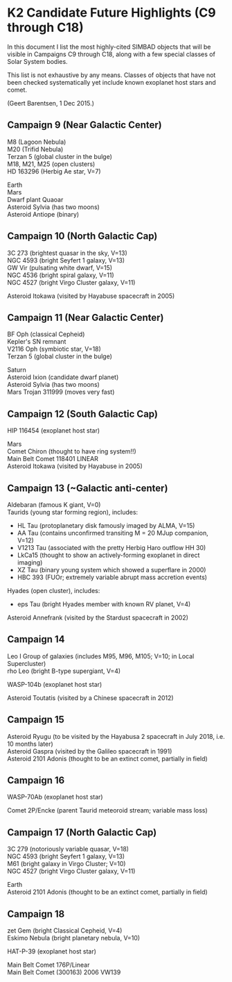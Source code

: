 # K2 Candidate Future Highlights (C9 through C18)

In this document I list the most highly-cited SIMBAD objects that will be
visible in Campaigns C9 through C18, along with a few special classes of
Solar System bodies.

This list is not exhaustive by any means.
Classes of objects that have not been checked systematically yet
include known exoplanet host stars and comet.

(Geert Barentsen, 1 Dec 2015.)

## Campaign 9  (Near Galactic Center)
M8 (Lagoon Nebula)<br>
M20 (Trifid Nebula)<br>
Terzan 5 (global cluster in the bulge)<br>
M18, M21, M25 (open clusters)<br>
HD 163296 (Herbig Ae star, V=7)<br>

Earth<br>
Mars<br>
Dwarf plant Quaoar<br>
Asteroid Sylvia (has two moons)<br>
Asteroid Antiope (binary)<br>

## Campaign 10  (North Galactic Cap)<br>
3C 273 (brightest quasar in the sky, V=13)<br>
NGC 4593 (bright Seyfert 1 galaxy, V=13)<br>
GW Vir (pulsating white dwarf, V=15)<br>
NGC 4536 (bright spiral galaxy, V=11)<br>
NGC 4527 (bright Virgo Cluster galaxy, V=11)<br>

Asteroid Itokawa (visited by Hayabuse spacecraft in 2005)<br>


## Campaign 11  (Near Galactic Center)<br>
BF Oph (classical Cepheid)<br>
Kepler's SN remnant<br>
V2116 Oph (symbiotic star, V=18)<br>
Terzan 5 (global cluster in the bulge)<br>

Saturn<br>
Asteroid Ixion (candidate dwarf planet)<br>
Asteroid Sylvia (has two moons)<br>
Mars Trojan 311999 (moves very fast)<br>

## Campaign 12  (South Galactic Cap)<br>
HIP 116454 (exoplanet host star)<br>

Mars<br>
Comet Chiron (thought to have ring system!!)<br>
Main Belt Comet 118401 LINEAR<br>
Asteroid Itokawa (visited by Hayabuse in 2005)<br>


## Campaign 13 (~Galactic anti-center)
Aldebaran (famous K giant, V=0)<br>
Taurids (young star forming region), includes:<br>
  - HL Tau (protoplanetary disk famously imaged by ALMA, V=15)<br>
  - AA Tau (contains unconfirmed transiting M = 20 MJup companion, V=12)<br>
  - V1213 Tau (associated with the pretty Herbig Haro outflow HH 30)<br>
  - LkCa15 (thought to show an actively-forming exoplanet in direct imaging)<br>
  - XZ Tau (binary young system which showed a superflare in 2000)<br>
  - HBC 393 (FUOr; extremely variable abrupt mass accretion events)<br>

Hyades (open cluster), includes:<br>
  - eps Tau (bright Hyades member with known RV planet, V=4)<br>

Asteroid Annefrank (visited by the Stardust spacecraft in 2002)<br>

## Campaign 14
Leo I Group of galaxies (includes M95, M96, M105; V=10; in Local Supercluster)<br>
rho Leo (bright B-type supergiant, V=4)<br>

WASP-104b (exoplanet host star)

Asteroid Toutatis (visited by a Chinese spacecraft in 2012)<br>

## Campaign 15
Asteroid Ryugu (to be visited by the Hayabusa 2 spacecraft in July 2018, i.e. 10 months later)<br>
Asteroid Gaspra (visited by the Galileo spacecraft in 1991)<br>
Asteroid 2101 Adonis (thought to be an extinct comet, partially in field)<br>

## Campaign 16
WASP-70Ab (exoplanet host star)

Comet 2P/Encke (parent Taurid meteoroid stream; variable mass loss)<br>


## Campaign 17  (North Galactic Cap)
3C 279 (notoriously variable quasar, V=18)<br>
NGC 4593 (bright Seyfert 1 galaxy, V=13)<br>
M61 (bright galaxy in Virgo Cluster; V=10)<br>
NGC 4527 (bright Virgo Cluster galaxy, V=11)<br>

Earth<br>
Asteroid 2101 Adonis (thought to be an extinct comet, partially in field)<br>

## Campaign 18
zet Gem (bright Classical Cepheid, V=4)<br>
Eskimo Nebula (bright planetary nebula, V=10)<br>

HAT-P-39 (exoplanet host star)

Main Belt Comet 176P/Linear<br>
Main Belt Comet (300163) 2006 VW139<br>
